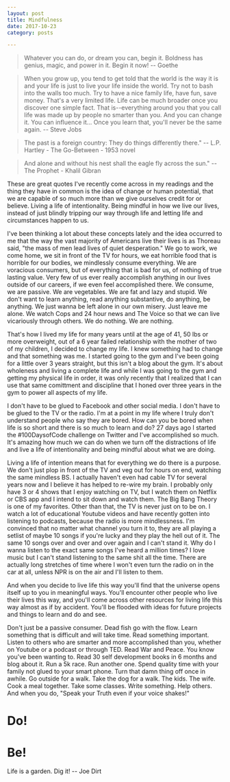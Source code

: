 ```yaml
---
layout: post
title: Mindfulness
date: 2017-10-23
category: posts

---
```




> Whatever you can do, or dream you can, begin it. Boldness has genius, magic, and power in it.
> Begin it now!
> -- Goethe

> When you grow up, you tend to get told that the world is the way it is and your life is just to
> live your life inside the world. Try not to bash into the walls too much. Try to have a nice
> family life, have fun, save money. That's a very limited life. Life can be much broader once you
> discover one simple fact. That is--everything around you that you call life was made up by
> people no smarter than you. And you can change it. You can influence it... Once you learn that,
> you'll never be the same again.
> -- Steve Jobs

> The past is a foreign country: They do things differently there."
> -- L.P. Hartley - The Go-Between - 1953 novel

> And alone and without his nest shall the eagle fly across the sun."
> -- The Prophet - Khalil Gibran

These are great quotes I've recently come across in my readings and the thing they have in common is the idea of change or human potential, that we are capable of so much more than we give ourselves credit for or believe. Living a life of intentionality. Being mindful in how we live our lives, instead of just blindly tripping our way through life and letting life and circumstances happen to us. 

I've been thinking a lot about these concepts lately and the idea occurred to me that the way the vast majority of Americans live their lives is as Thoreau said, "the mass of men lead lives of quiet desperation." We go to work, we come home, we sit in front of the TV for hours, we eat horrible food that is horrible for our bodies, we mindlessly consume everything. We are voracious consumers, but of everything that is bad for us, of nothing of true lasting value. Very few of us ever really accomplish anything in our lives outside of our careers, if we even feel accomplished there. We consume, we are passive. We are vegetables. We are fat and lazy and stupid. We don't want to learn anything, read anything substantive, do anything, be anything. We just wanna be left alone in our own misery. Just leave me alone. We watch Cops and 24 hour news and The Voice so that we can live vicariously through others. We do nothing. We are nothing. 

That's how I lived my life for many years until at the age of 41, 50 lbs or more overweight, out of a 6 year failed relationship with the mother of two of my children, I decided to change my life.  I knew something had to change and that something was me. I started going to the gym and I've been going for a little over 3 years straight, but this isn't a blog about the gym. It's about wholeness and living a complete life and while I was going to the gym and getting my physical life in order, it was only recently that I realized that I can use that same comittment and discipline that I honed over three years in the gym to power all aspects of my life. 

I don't have to be glued to Facebook and other social media. I don't have to be glued to the TV or the radio. I'm at a point in my life where I truly don't understand people who say they are bored. How can you be bored when life is so short and there is so much to learn and do? 27 days ago I started the #100DaysofCode challenge on Twitter and I've accomplished so much. It's amazing how much we can do when we turn off the distractions of life and live a life of intentionality and being mindful about what we are doing. 

Living a life of intention means that for everything we do there is a purpose. We don't just plop in front of the TV and veg out for hours on end, watching the same mindless BS. I actually haven't even had cable TV for several years now and I believe it has helped to re-wire my brain. I probably only have 3 or 4 shows that I enjoy watching on TV, but I watch them on Netflix or CBS app and I intend to sit down and watch them. The Big Bang Theory is one of my favorites. Other than that, the TV is never just on to be on. I watch a lot of educational Youtube videos and have recently gotten into listening to podcasts, because the radio is more mindlessness. I'm convinced that no matter what channel you turn it to, they are all playing a setlist of maybe 10 songs if you're lucky and they play the hell out of it. The same 10 songs over and over and over again and I can't stand it. Why do I wanna listen to the exact same songs I've heard a million times? I love music but I can't stand listening to the same shit all the time. There are actually long stretches of time where I won't even turn the radio on in the car at all, unless NPR is on the air and I'll listen to them. 

And when you decide to live life this way you'll find that the universe opens itself up to you in meaningful ways. You'll encounter other people who live their lives this way, and you'll come across other resources for living life this way almost as if by accident. You'll be flooded with ideas for future projects and things to learn and do and see. 

Don't just be a passive consumer. Dead fish go with the flow. Learn something that is difficult and will take time. Read something important. Listen to others who are smarter and more accomplished than you, whether on Youtube or a podcast or through TED. Read War and Peace. You know you've been wanting to. Read 30 self development books in 6 months and blog about it. Run a 5k race. Run another one. Spend quality time with your family not glued to your smart phone. Turn that damn thing off once in awhile. Go outside for a walk. Take the dog for a walk. The kids. The wife. Cook a meal together. Take some classes. Write something. Help others. And when you do, "Speak your Truth even if your voice shakes!"

# Do! 

# Be! 

Life is a garden. Dig it! -- Joe Dirt
